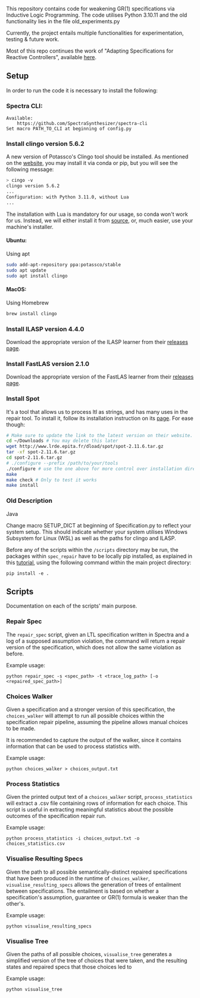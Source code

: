 This repository contains code for weakening GR(1) specifications via Inductive Logic Programming.
The code utilises Python 3.10.11 and the old functionality lies in the file old_experiments.py

Currently, the project entails multiple functionalities for experimentation, testing & future work.

Most of this repo continues the work of "Adapting Specifications for Reactive Controllers", available [here](https://ieeexplore.ieee.org/abstract/document/10174043).

## Setup

In order to run the code it is necessary to install the following:
### Spectra CLI:
    Available:
        https://github.com/SpectraSynthesizer/spectra-cli
    Set macro PATH_TO_CLI at beginning of config.py

### Install clingo version 5.6.2
A new version of Potassco's Clingo tool should be installed. As mentioned on the [website](https://potassco.org/clingo/),
you may install it via conda or pip, but you will see the following message:
```bash
> cingo -v
clingo version 5.6.2
...
Configuration: with Python 3.11.0, without Lua
...
```

The installation with Lua is mandatory for our usage, so conda won't work for us.
Instead, we will either install it from [source](https://github.com/potassco/clingo/releases/),
or, much easier, use your machine's installer.
#### Ubuntu:
Using apt
```bash
sudo add-apt-repository ppa:potassco/stable
sudo apt update
sudo apt install clingo
```

#### MacOS:
Using Homebrew
```bash
brew install clingo
```

### Install ILASP version 4.4.0

Download the appropriate version of the ILASP learner from their
[releases page](https://github.com/ilaspltd/ILASP-releases/releases).

### Install FastLAS version 2.1.0

Download the appropriate version of the FastLAS learner from their
[releases page](https://github.com/spike-imperial/FastLAS/releases).

### Install Spot
It's a tool that allows us to process ltl as strings, and has many uses in the
repair tool. To install it, follow its installation instruction on its [page](https://spot.lre.epita.fr/install.html).
For ease though:

```bash
# Make sure to update the link to the latest version on their website.
cd ~/Downloads # You may delete this later
wget http://www.lrde.epita.fr/dload/spot/spot-2.11.6.tar.gz 
tar -xf spot-2.11.6.tar.gz
cd spot-2.11.6.tar.gz
# ./configure --prefix /path/to/your/tools
./configure # use the one above for more control over installation directory
make
make check # Only to test it works
make install
```

### Old Description
Java

Change macro SETUP_DICT at beginning of Specification.py to reflect your system setup.
This should indicate whether your system utilises Windows Subsystem for Linux (WSL)
as well as the paths for clingo and ILASP.

Before any of the scripts within the `/scripts` directory may be run, the packages within `spec_repair` have to be
locally pip installed, as explained in this
[tutorial](https://medium.com/mlearning-ai/a-practical-guide-to-python-project-structure-and-packaging-90c7f7a04f95),
using the following command within the main project directory:
```
pip install -e .
```

## Scripts

Documentation on each of the scripts' main purpose.

### Repair Spec
The `repair_spec` script, given an LTL specification written in Spectra and a log of a supposed assumption violation,
the command will return a repair version of the specification, which does not allow the same violation as before.

Example usage:
```
python repair_spec -s <spec_path> -t <trace_log_path> [-o <repaired_spec_path>]
```

### Choices Walker
Given a specification and a stronger version of this specification, the `choices_walker` will
attempt to run all possible choices within the specification repair pipeline, assuming
the pipeline allows manual choices to be made.

It is recommended to capture the output of the walker, since it contains information that can be
used to process statistics with.

Example usage:
```
python choices_walker > choices_output.txt
```

### Process Statistics
Given the printed output text of a `choices_walker` script, `process_statistics` will
extract a .csv file containing rows of information for each choice.
This script is useful in extracting meaningful statistics about the possible
outcomes of the specification repair run.

Example usage:
```
python process_statistics -i choices_output.txt -o choices_statistics.csv
```

### Visualise Resulting Specs
Given the path to all possible semantically-distinct repaired specifications that have been
produced in the runtime of `choices_walker`, `visualise_resulting_specs` allows the generation of
trees of entailment between specifications. The entailment is based on whether a specification's
assumption, guarantee or GR(1) formula is weaker than the other's.

Example usage:
```
python visualise_resulting_specs
```

### Visualise Tree
Given the paths of all possible choices, `visualise_tree` generates a simplified version
of the tree of choices that were taken, and the resulting states and repaired specs that
those choices led to


Example usage:
```
python visualise_tree
```
